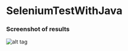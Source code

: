 # SeleniumTestWithJava

### Screenshot of results
![alt tag](https://raw.githubusercontent.com/emilgras/SeleniumTestWithJava/master/img.png)
